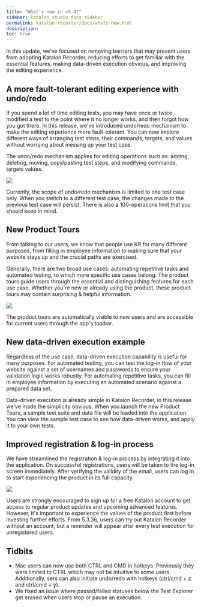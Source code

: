 ```yaml
---
title: "What's new in v5.4?"
sidebar: katalon_studio_docs_sidebar
permalink: katalon-recorder/docs/whats-new.html
description:
toc: true
---
```

In this update, we've focused on removing barriers that may prevent users from adopting Katalon Recorder, reducing efforts to get familiar with the essential features, making data-driven execution obvious, and improving the editing experience.

## A more fault-tolerant editing experience with undo/redo
If you spend a lot of time editing tests, you may have once or twice modified a test to the point where it no longer works, and then forgot how you got there. In this release, we've introduced undo/redo mechanism to make the editing experience more fault-tolerant. You can now explore different ways of arranging test steps, their commands, targets, and values without worrying about messing up your test case.

The undo/redo mechanism applies for editing operations such as: adding, deleting, moving, copy/pasting test steps, and modifying commands, targets values. 

![](https://raw.githubusercontent.com/katalon-studio/docs-images/master/katalon-recorder/docs/whats-new/5.4.0/undo-redo.gif)

Currently, the scope of undo/redo mechanism is limited to one test case only. When you switch to a different test case, the changes made to the previous test case will persist. There is also a 100-operations limit that you should keep in mind.

## New Product Tours
From talking to our users, we know that people use KR for many different purposes, from filling in employee information to making sure that your website stays up and the crucial paths are exercised. 

Generally, there are two broad use cases: automating repetitive tasks and automated testing, to which more specific use cases belong. The product tours guide users through the essential and distinguishing features for each use case. Whether you're new or already using the product, these product tours may contain surprising & helpful information.

![](https://raw.githubusercontent.com/katalon-studio/docs-images/master/katalon-recorder/docs/whats-new/5.4.0/kr-product-tours.gif)

The product tours are automatically visible to new users and are accessible for current users through the app's toolbar.

## New data-driven execution example
Regardless of the use case, data-driven execution capability is useful for many purposes. For automated testing, you can test the log-in flow of your website against a set of usernames and passwords to ensure your validation logic works robustly. For automating repetitive tasks, you can fill in employee information by executing an automated scenario against a prepared data set.

Data-driven execution is already simple in Katalon Recorder, in this release we've made the simplicity obvious. When you launch the new Product Tours, a sample test suite and data file will be loaded into the application. You can view the sample test case to see how data-driven works, and apply it to your own tests.

## Improved registration & log-in process
We have streamlined the registration & log-in process by integrating it into the application. On successful registrations, users will be taken to the log-in screen immediately. After verifying the validity of the email, users can log in to start experiencing the product in its full capacity.

![](https://raw.githubusercontent.com/katalon-studio/docs-images/master/katalon-recorder/docs/whats-new/5.4.0/improved-registration-signup-process.png)

Users are strongly encouraged to sign up for a free Katalon account to get access to regular product updates and upcoming advanced features. However, it's important to experience the values of the product first before investing further efforts. From 5.3.36, users can try out Katalon Recorder without an account, but a reminder will appear after every test execution for unregistered users.

## Tidbits
- Mac users can now use both CTRL and CMD in hotkeys. Previously they were limited to CTRL which may not be intuitive to some users. Additionally, sers can also initiate undo/redo with hotkeys (ctrl/cmd + z and ctrl/cmd + y).
- We fixed an issue where passed/failed statuses below the Test Explorer get erased when users stop or pause an execution.